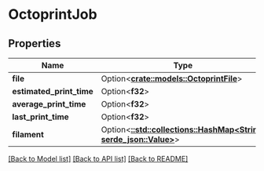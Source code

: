 # OctoprintJob

## Properties

Name | Type | Description | Notes
------------ | ------------- | ------------- | -------------
**file** | Option<[**crate::models::OctoprintFile**](OctoprintFile.md)> |  | 
**estimated_print_time** | Option<**f32**> |  | [optional]
**average_print_time** | Option<**f32**> |  | [optional]
**last_print_time** | Option<**f32**> |  | [optional]
**filament** | Option<[**::std::collections::HashMap<String, serde_json::Value>**](serde_json::Value.md)> |  | 

[[Back to Model list]](../README.md#documentation-for-models) [[Back to API list]](../README.md#documentation-for-api-endpoints) [[Back to README]](../README.md)


